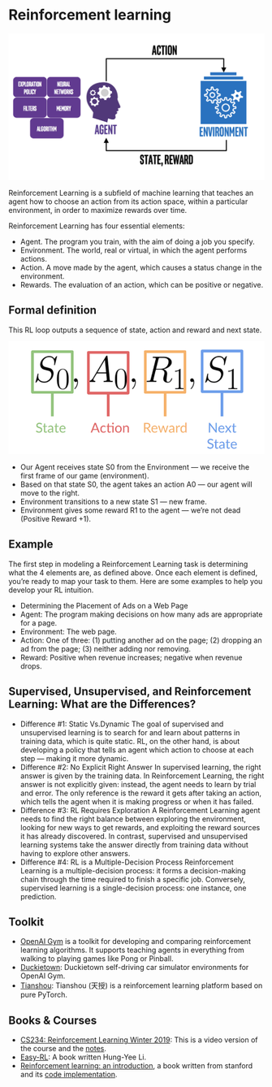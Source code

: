 # Reinforcement learning
<img src="1.png"></img>

Reinforcement Learning is a subfield of machine learning that teaches an agent how to choose an action from its action space, within a particular environment, in order to maximize rewards over time.

Reinforcement Learning has four essential elements:
- Agent. The program you train, with the aim of doing a job you specify.
- Environment. The world, real or virtual, in which the agent performs actions.
- Action. A move made by the agent, which causes a status change in the environment.
- Rewards. The evaluation of an action, which can be positive or negative.

## Formal definition
This RL loop outputs a sequence of state, action and reward and next state.

<img src="2.png"></img>

- Our Agent receives state S0 from the Environment — we receive the first frame of our game (environment).
- Based on that state S0, the agent takes an action A0 — our agent will move to the right.
- Environment transitions to a new state S1 — new frame.
- Environment gives some reward R1 to the agent — we’re not dead (Positive Reward +1).

## Example
The first step in modeling a Reinforcement Learning task is determining what the 4 elements are, as defined above. Once each element is defined, you’re ready to map your task to them.
Here are some examples to help you develop your RL intuition.
- Determining the Placement of Ads on a Web Page
- Agent: The program making decisions on how many ads are appropriate for a page.
- Environment: The web page.
- Action: One of three: (1) putting another ad on the page; (2) dropping an ad from the page; (3) neither adding nor removing.
- Reward: Positive when revenue increases; negative when revenue drops.

## Supervised, Unsupervised, and Reinforcement Learning: What are the Differences?
- Difference #1: Static Vs.Dynamic
The goal of supervised and unsupervised learning is to search for and learn about patterns in training data, which is quite static. RL, on the other hand, is about developing a policy that tells an agent which action to choose at each step — making it more dynamic.
- Difference #2: No Explicit Right Answer
In supervised learning, the right answer is given by the training data. In Reinforcement Learning, the right answer is not explicitly given: instead, the agent needs to learn by trial and error. The only reference is the reward it gets after taking an action, which tells the agent when it is making progress or when it has failed.
- Difference #3: RL Requires Exploration
A Reinforcement Learning agent needs to find the right balance between exploring the environment, looking for new ways to get rewards, and exploiting the reward sources it has already discovered. In contrast, supervised and unsupervised learning systems take the answer directly from training data without having to explore other answers.
- Difference #4: RL is a Multiple-Decision Process
Reinforcement Learning is a multiple-decision process: it forms a decision-making chain through the time required to finish a specific job. Conversely, supervised learning is a single-decision process: one instance, one prediction.

## Toolkit
- [OpenAI Gym](https://gym.openai.com/) is a toolkit for developing and comparing reinforcement learning algorithms. It supports teaching agents in everything from walking to playing games like Pong or Pinball.
- [Duckietown](https://github.com/duckietown/gym-duckietown): Duckietown self-driving car simulator environments for OpenAI Gym.
- [Tianshou](https://tianshou.readthedocs.io/en/latest/): Tianshou (天授) is a reinforcement learning platform based on pure PyTorch.

## Books & Courses
- [CS234: Reinforcement Learning Winter 2019](https://www.youtube.com/playlist?list=PLoROMvodv4rOSOPzutgyCTapiGlY2Nd8u): This is a video version of the course and the [notes](https://github.com/tallamjr/stanford-cs234).
- [Easy-RL](https://datawhalechina.github.io/easy-rl/#/): A book written Hung-Yee Li.
- [Reinforcement learning: an introduction](https://web.stanford.edu/class/psych209/Readings/SuttonBartoIPRLBook2ndEd.pdf), a book written from stanford and its [code implementation](https://github.com/ShangtongZhang/reinforcement-learning-an-introduction).
